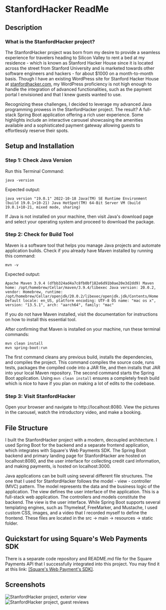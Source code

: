 # StanfordHacker ReadMe

## Description

### What is the StanfordHacker project?

The StanfordHacker project was born from my desire to provide a seamless experience for travelers heading to Silicon Valley to rent a bed at my residence - which is known as Stanford Hacker House since it is located across the street from Stanford University and is marketed towards other software engineers and hackers - for about $1000 on a month-to-month basis. Though I have an existing WordPress site for Stanford Hacker House at [stanfordhacker.com](http://stanfordhacker.com), my WordPress proficiency is not high enough to handle the integration of advanced functionalities, such as the payment portal I envisioned and that I knew guests wanted to use.

Recognizing these challenges, I decided to leverage my advanced Java programming prowess in the StanfordHacker project. The result? A full-stack Spring Boot application offering a rich user experience. Some highlights include an interactive carousel showcasing the amenities available and a sophisticated payment gateway allowing guests to effortlessly reserve their spots.

## Setup and Installation 
### Step 1: Check Java Version

Run this Terminal Command:    
```
java -version
``` 

Expected output:  

`
java version "19.0.1" 2022-10-18
Java(TM) SE Runtime Environment (build 19.0.1+10-21)
Java HotSpot(TM) 64-Bit Server VM (build 19.0.1+10-21, mixed mode, sharing)
`

If Java is not installed on your machine, then visit Java's download page and select your operating system and proceed to download the package.

### Step 2: Check for Build Tool
Maven is a software tool that helps you manage Java projects and automate application builds. Check if you already have Maven installed by running this command:
```
mvn -v
```

Expected output:  

`
Apache Maven 3.9.4 (dfbb324ad4a7c8fb0bf182e6d91b0ae20e3d2dd9)
Maven home: /opt/homebrew/Cellar/maven/3.9.4/libexec
Java version: 20.0.2, vendor: Homebrew, runtime: /opt/homebrew/Cellar/openjdk/20.0.2/libexec/openjdk.jdk/Contents/Home
Default locale: en_US, platform encoding: UTF-8
OS name: "mac os x", version: "13.5.1", arch: "aarch64", family: "mac"
`

If you do not have Maven installed, visit the documentation for instructions on how to install this essential tool.

After confirming that Maven is installed on your machine, run these terminal commands:

```
mvn clean install
mvn spring-boot:run
```

The first command cleans any previous build, installs the dependencies, and compiles the project. This command compiles the source code, runs tests, packages the compiled code into a JAR file, and then installs that JAR into your local Maven repository. The second command starts the Spring Boot application. Using `mvn clean install` ensures a completely fresh build which is nice to have if you plan on making a lot of edits to the codebase.

### Step 3: Visit StanfordHacker

Open your browser and navigate to http://localhost:8080. View the pictures in the carousel, watch the introductory video, and make a booking.

## File Structure

I built the StanfordHacker project with a modern, decoupled architecture. I used Spring Boot for the backend and a separate frontend application, which integrates with Square's Web Payments SDK. The Spring Boot backend and primary landing page for StanfordHacker are hosted on localhost:8080, and the user interface for collecting credit card information, and making payments, is hosted on localhost:3000.

Java applications can be built using several different file structures. The one that I used for StanfordHacker follows the model - view - controller (MVC) pattern. The model represents the data and the business logic of the application. The view defines the user interface of the application. This is a full-stack web application. The controllers and models constitute the backend. The view is the user interface. While Spring Boot supports several templating engines, such as Thymeleaf, FreeMarker, and Mustache, I used custom CSS, images, and a video that I recorded myself to define the frontend. These files are located in the src -> main -> resources -> static folder.

## Quickstart for using Square's Web Payments SDK

There is a separate code repository and README.md file for the Square Payments API that I successfully integrated into this project. You may find it at this link: [[Square's Web Payment's SDK]](https://github.com/BoydBLever/web-payments-quickstart2).

## Screenshots

![StanfordHacker project, exterior view](https://user-images.githubusercontent.com/113860788/269463588-15aad9b4-d7ab-44f9-9714-ac11a1e27029.png)
![StanfordHacker project, guest reviews](https://user-images.githubusercontent.com/113860788/269463647-0182c7bc-b77d-4824-a5cc-ffd0e5c38ed2.png)



